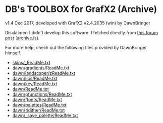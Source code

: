 # DB's TOOLBOX for GrafX2 (Archive)

v1.4 Dec 2017, developed with GrafX2 v2.4.2035 (win) by DawnBringer

Disclaimer: I didn't develop this software. I fetched directly from [this forum post](http://pixeljoint.com/forum/forum_posts.asp?TID=26080) ([archive.is](https://archive.fo/LoKHH)).

For more help, check out the following files provided by DawnBringer himself.

- [skins/_ReadMe.txt](skins/_ReadMe.txt)
- [dawn/gradients/ReadMe.txt](dawn/gradients/ReadMe.txt)
- [dawn/landscaper/zReadMe.txt](dawn/landscaper/zReadMe.txt)
- [dawn/libs/ReadMe.txt](dawn/libs/ReadMe.txt)
- [dawn/key/ReadMe.txt](dawn/key/ReadMe.txt)
- [dawn/ReadMe.txt](dawn/ReadMe.txt)
- [dawn/pfunctions/ReadMe.txt](dawn/pfunctions/ReadMe.txt)
- [dawn/ffonts/ReadMe.txt](dawn/ffonts/ReadMe.txt)
- [dawn/palettes/ReadMe.txt](dawn/palettes/ReadMe.txt)
- [dawn/4dither/ReadMe.txt](dawn/4dither/ReadMe.txt)
- [dawn/_save_palette/ReadMe.txt](dawn/_save_palette/ReadMe.txt)
